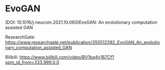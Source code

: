 # EvoGAN
(DOI: 10.1016/j.neucom.2021.10.060)EvoGAN: An evolutionary computation assisted GAN

ResearchGate:
https://www.researchgate.net/publication/355512392_EvoGAN_An_evolutionary_computation_assisted_GAN

Bilibili:
https://www.bilibili.com/video/BV1bq4y187Cf?spm_id_from=333.999.0.0

